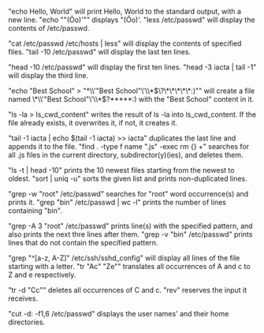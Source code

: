 "echo Hello, World" will print Hello, World to the standard output, with a new line.
"echo "\"(Ôo)'"" displays "(Ôo)'.
"less /etc/passwd" will display the contents of /etc/passwd.

"cat /etc/passwd /etc/hosts | less" will display the contents of specified files.
"tail -10 /etc/passwd" will display the last ten lines.

"head -10 /etc/passwd" will display the first ten lines.
"head -3 iacta | tail -1" will display the third line.

"echo "Best School" > "\*\\\\'\"Best School\"\\'\\\\*$\?\*\*\*\*\*:)"" will create a file named \*\\'"Best School"\'\\*$\?\*\*\*\*\*:) with the "Best School" content in it.

"ls -la > ls_cwd_content" writes the result of ls -la into ls_cwd_content. If the file already exists, it overwrites it, if not, it creates it.

"tail -1 iacta | echo $(tail -1 iacta) >> iacta" duplicates the last line and appends it to the file.
"find . -type f name ".js" -exec rm {} +" searches for all .js files in the current directory, subdirector(y)(ies), and deletes them.

"ls -t | head -10" prints the 10 newest files starting from the newest to oldest.
"sort | uniq -u" sorts the given list and prints non-duplicated lines.

"grep -w "root" /etc/passwd" searches for "root" word occurrence(s) and prints it.
"grep "bin" /etc/passwd | wc -l" prints the number of lines containing "bin".

"grep -A 3 "root" /etc/passwd" prints line(s) with the specified pattern, and also prints the next thre lines after them.
"grep -v "bin" /etc/passwd" prints lines that do not contain the specified pattern.

"grep "^[a-z, A-Z]" /etc/ssh/sshd_config" will display all lines of the file starting with a letter.
"tr "Ac" "Ze"" translates all occurrences of A and c to Z and e respectively.

"tr -d "Cc"" deletes all occurrences of C and c.
"rev" reserves the input it receives.

"cut -d: -f1,6 /etc/passwd" displays the user names' and their home directories.
